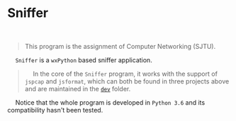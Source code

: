 # Sniffer

&nbsp;

 > This program is the assignment of Computer Networking (SJTU).

&emsp; `Sniffer` is a `wxPython` based sniffer application.

 > &emsp; In the core of the `Sniffer` program, it works with the support of `jspcap` and `jsformat`, which can both be found in three projects above and are maintained in the [`dev`](https://github.com/JarryShaw/jspcap/tree/master/dev/) folder.

&emsp; Notice that the whole program is developed in `Python 3.6` and its compatibility hasn't been tested.
